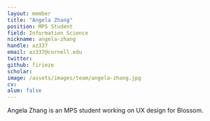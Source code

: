 ```yaml
---
layout: member
title: "Angela Zhang"
position: MPS Student
field: Information Science
nickname: angela-zhang
handle: az337
email: az337@cornell.edu
twitter: 
github: firieze
scholar: 
image: /assets/images/team/angela-zhang.jpg
cv: 
alum: false
---
```

Angela Zhang is an MPS student working on UX design for Blossom.
